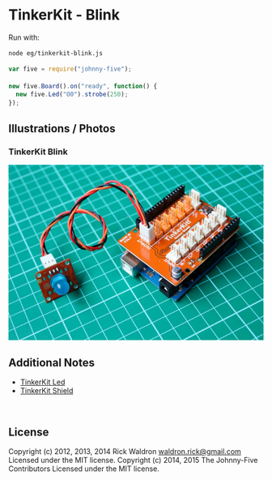 <!--remove-start-->

# TinkerKit - Blink

<!--remove-end-->








Run with:
```bash
node eg/tinkerkit-blink.js
```


```javascript
var five = require("johnny-five");

new five.Board().on("ready", function() {
  new five.Led("O0").strobe(250);
});


```


## Illustrations / Photos


### TinkerKit Blink



![docs/images/tinkerkit-blink.png](images/tinkerkit-blink.png)  






## Additional Notes
- [TinkerKit Led](http://tinkerkit.tihhs.nl/led-red-10mm/)
- [TinkerKit Shield](http://tinkerkit.tihhs.nl/shield/)

&nbsp;

<!--remove-start-->

## License
Copyright (c) 2012, 2013, 2014 Rick Waldron <waldron.rick@gmail.com>
Licensed under the MIT license.
Copyright (c) 2014, 2015 The Johnny-Five Contributors
Licensed under the MIT license.

<!--remove-end-->
